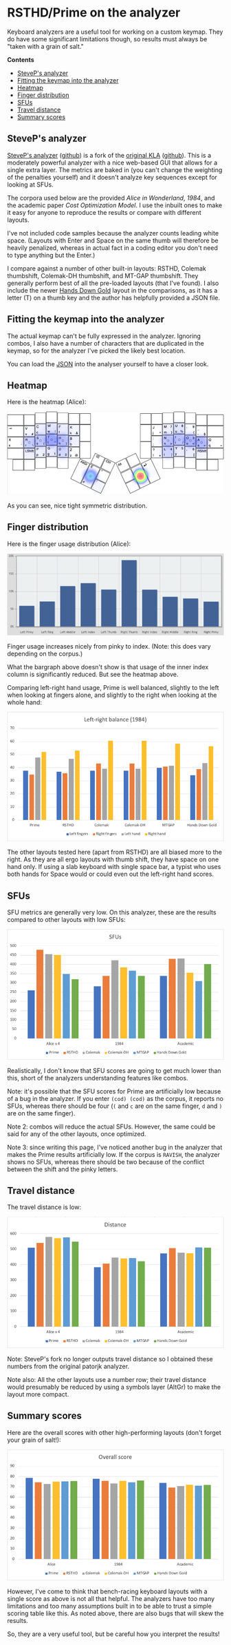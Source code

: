 # RSTHD/Prime on the analyzer

Keyboard analyzers are a useful tool for working on a custom keymap. They do have some significant limitations though, so results must always be "taken with a grain of salt."

**Contents**

<!--ts-->
   * [SteveP's analyzer](#steveps-analyzer)
   * [Fitting the keymap into the analyzer](#fitting-the-keymap-into-the-analyzer)
   * [Heatmap](#heatmap)
   * [Finger distribution](#finger-distribution)
   * [SFUs](#sfus)
   * [Travel distance](#travel-distance)
   * [Summary scores](#summary-scores)
<!--te-->

## SteveP's analyzer

[SteveP's analyzer](https://stevep99.github.io/keyboard-layout-analyzer/#/main) ([github](https://github.com/stevep99/keyboard-layout-analyzer)) is a fork of the [original KLA](https://patorjk.com/keyboard-layout-analyzer/#/main) ([github](https://github.com/patorjk/keyboard-layout-analyzer)). This is a moderately powerful analyzer with a nice web-based GUI that allows for a single extra layer. The metrics are baked in (you can't change the weighting of the penalties yourself) and it doesn't analyze key sequences except for looking at SFUs.

The corpora used below are the provided *Alice in Wonderland*, *1984*, and the academic paper *Cost Optimization Model*. I use the inbuilt ones to make it easy for anyone to reproduce the results or compare with different layouts.

I've not included code samples because the analyzer counts leading white space. (Layouts with Enter and Space on the same thumb will therefore be heavily penalized, whereas in actual fact in a coding editor you don't need to type anything but the Enter.)

I compare against a number of other built-in layouts: RSTHD, Colemak thumbshift, Colemak-DH thumbshift, and MT-GAP thumbshift. They generally perform best of all the pre-loaded layouts (that I've found). I also include the newer [Hands Down Gold](https://sites.google.com/alanreiser.com/handsdown/home/hands-down-neu) layout in the comparisons, as it has a letter (T) on a thumb key and the author has helpfully provided a JSON file.

## Fitting the keymap into the analyzer
The actual keymap can't be fully expressed in the analyzer. Ignoring combos, I also have a number of characters that are duplicated in the keymap, so for the analyzer I've picked the likely best location.

You can load the [JSON](kyria-rsthd-prime-v32.json) into the analyser yourself to have a closer look.

## Heatmap

Here is the heatmap (Alice):

![Prime v32 heatmap alice](images/Prime%20v32%20heatmap%20alice.png)

As you can see, nice tight symmetric distribution.

## Finger distribution

Here is the finger usage distribution (Alice):

![Finger usage distribution](images/Finger%20usage%20distribution.png)

Finger usage increases nicely from pinky to index. (Note: this does vary depending on the corpus.)

What the bargraph above doesn't show is that usage of the inner index column is significantly reduced. But see the heatmap above.

Comparing left-right hand usage, Prime is well balanced, slightly to the left when looking at fingers alone, and slightly to the right when looking at the whole hand: 

![Left-right balance](images/Left-right%20balance.png)

The other layouts tested here (apart from RSTHD) are all biased more to the right. As they are all ergo layouts with thumb shift, they have space on one hand only. If using a slab keyboard with single space bar, a typist who uses both hands for Space would or could even out the left-right hand scores.

## SFUs

SFU metrics are generally very low. On this analyzer, these are the results compared to other layouts with low SFUs:

![SFUs](images/SFUs.png)

Realistically, I don't know that SFU scores are going to get much lower than this, short of the analyzers understanding features like combos.

Note: it's possible that the SFU scores for Prime are artificially low because of a bug in the analyzer. If you enter `(cod) (cod)` as the corpus, it reports no SFUs, whereas there should be four (`(` and `c` are on the same finger, `d` and `)` are on the same finger).

Note 2: combos will reduce the actual SFUs. However, the same could be said for any of the other layouts, once optimized.

Note 3: since writing this page, I've noticed another bug in the analyzer that makes the Prime results artificially low. If the corpus is `RAVISH`, the analyzer shows no SFUs, whereas there should be two because of the conflict between the shift and the pinky letters.

## Travel distance

The travel distance is low:

![Total distance](images/Total%20distance.png)

Note: SteveP's fork no longer outputs travel distance so I obtained these numbers from the original patorjk analyzer.

Note also: All the other layouts use a number row; their travel distance would presumably be reduced by using a symbols layer (AltGr) to make the layout more compact.

## Summary scores

Here are the overall scores with other high-performing layouts (don't forget your grain of salt!):

![Overall score](images/Overall%20score.png)

However, I've come to think that bench-racing keyboard layouts with a single score as above is not all that helpful. The analyzers have too many limitations and too many assumptions built in to be able to trust a simple scoring table like this. As noted above, there are also bugs that will skew the results.

So, they are a very useful tool, but be careful how you interpret the results!
